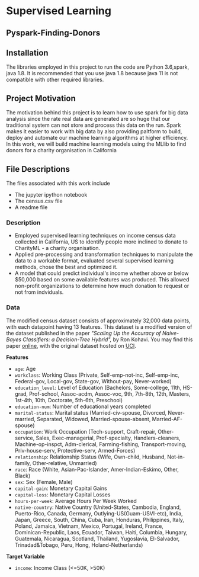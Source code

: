 # Supervised Learning
## Pyspark-Finding-Donors

## Installation
The libraries employed in this project to run the code are Python 3.6,spark, java 1.8. It is  recommended 
that you use java 1.8 because java 11 is not compatible with other required libraries.

## Project Motivation
The motivation behind this project is to learn how to use spark for big data analysis since 
the rate real data are generated are so huge that our traditional system can not store and process
this data on the run. Spark makes it easier to work with big data by also providing paltform to build, 
deploy and automate our machine learning algorithms at higher efficiency. In this work, we will build machine learning 
models using the MLlib to find donors for a charity organisation in California
## File Descriptions
The files associated with this work include
* The jupyter ipython notebook 
* The census.csv file
* A readme file
### Description
* Employed supervised learning techniques on income census data collected  in California, US to  identify people more inclined to donate to  CharityML - a charity organisation. 
* Applied pre-processing and transformation techniques to manipulate the data to a workable format, evaluated several supervised learning methods, chose the best and optimized it.
* A model that could predict individual's income whether above or below $50,000 based on some available features was produced.  This allowed non-profit organizations to determine how much donation to request or not from indviduals.


### Data

The modified census dataset consists of approximately 32,000 data points, with each datapoint having 13 features. This dataset is a modified version of the dataset published in the paper *"Scaling Up the Accuracy of Naive-Bayes Classifiers: a Decision-Tree Hybrid",* by Ron Kohavi. You may find this paper [online](https://www.aaai.org/Papers/KDD/1996/KDD96-033.pdf), with the original dataset hosted on [UCI](https://archive.ics.uci.edu/ml/datasets/Census+Income).

**Features**
- `age`: Age
- `workclass`: Working Class (Private, Self-emp-not-inc, Self-emp-inc, Federal-gov, Local-gov, State-gov, Without-pay, Never-worked)
- `education_level`: Level of Education (Bachelors, Some-college, 11th, HS-grad, Prof-school, Assoc-acdm, Assoc-voc, 9th, 7th-8th, 12th, Masters, 1st-4th, 10th, Doctorate, 5th-6th, Preschool)
- `education-num`: Number of educational years completed
- `marital-status`: Marital status (Married-civ-spouse, Divorced, Never-married, Separated, Widowed, Married-spouse-absent, Married-AF-spouse)
- `occupation`: Work Occupation (Tech-support, Craft-repair, Other-service, Sales, Exec-managerial, Prof-specialty, Handlers-cleaners, Machine-op-inspct, Adm-clerical, Farming-fishing, Transport-moving, Priv-house-serv, Protective-serv, Armed-Forces)
- `relationship`: Relationship Status (Wife, Own-child, Husband, Not-in-family, Other-relative, Unmarried)
- `race`: Race (White, Asian-Pac-Islander, Amer-Indian-Eskimo, Other, Black)
- `sex`: Sex (Female, Male)
- `capital-gain`: Monetary Capital Gains
- `capital-loss`: Monetary Capital Losses
- `hours-per-week`: Average Hours Per Week Worked
- `native-country`: Native Country (United-States, Cambodia, England, Puerto-Rico, Canada, Germany, Outlying-US(Guam-USVI-etc), India, Japan, Greece, South, China, Cuba, Iran, Honduras, Philippines, Italy, Poland, Jamaica, Vietnam, Mexico, Portugal, Ireland, France, Dominican-Republic, Laos, Ecuador, Taiwan, Haiti, Columbia, Hungary, Guatemala, Nicaragua, Scotland, Thailand, Yugoslavia, El-Salvador, Trinadad&Tobago, Peru, Hong, Holand-Netherlands)

**Target Variable**
- `income`: Income Class (<=50K, >50K)
